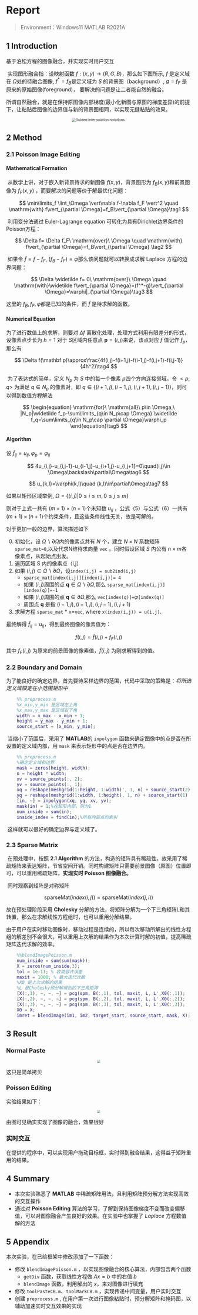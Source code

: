 # Report

> Environment：Windows11 MATLAB R2021A

## 1 Introduction

基于泊松方程的图像融合，并实现实时用户交互

​	实现图形融合指：设映射函数 $f:(x,y)\rightarrow(R,G,B)$，那么如下图所示, $f$ 是定义域在 $\Omega$处的待融合图像, $f^*=f_B$是定义域为 $S$ 的背景图（background）, $g=f_F$ 是原来的原始图像(foreground)， 要解决的问题是让二者能自然的融合。

​	所谓自然融合，就是在保持原图像内部梯度(最小化新图与原图的梯度差异)的前提下，让粘贴后图像的边界值与新的背景图相同，以实现无缝粘贴的效果。

<div align="center">
<img src="./img/Guided interpolation notations..png" alt="Guided interpolation notations." style="zoom:67%;" />
</div>

## 2 Method

### 2.1 Poisson Image Editing

#### Mathematical Formation

​	从数学上讲，对于嵌入新背景待求的新图像 $f(x,y)$，背景图形为 $f_B(x,y)$和前景图像为 $f_F(x,y)$ ，而要解决的问题等价于解最优化问题：

$$
\min\limits_f \iint_\Omega \vert\nabla f-\nabla f_F \vert^2 \quad \mathrm{with} f\vert_{\partial \Omega}=f_B\vert_{\partial \Omega}\tag1
$$

​	利用变分法通过 Euler-Lagrange equation 可转化为具有Dirichlet边界条件的Poisson方程：

$$
\Delta f= \Delta  f_F\ \mathrm{over}\ \Omega \quad \mathrm{with} f\vert_{\partial \Omega}=f_B\vert_{\partial \Omega}
\tag2
$$

​	如果令 $\widetilde f=f-f_F$, $(f_B-f_F)=\varphi$那么该问题就可以转换成求解 Laplace 方程的边界问题：

$$
\Delta \widetilde f= 0\ \mathrm{over}\ \Omega \quad
\mathrm{with}\widetilde f\vert_{\partial \Omega}=(f^*-g)\vert_{\partial \Omega}=\varphi|_{\partial \Omega}\tag3
$$

这里的 $f_B, f_F, \varphi$都是已知的条件，而 $\widetilde f$ 是待求解的函数。

#### Numerical Equation

为了进行数值上的求解，则要对 $\Delta f$ 离散化处理，处理方式利用有限差分的形式，设像素点步长为 $h=1$ 对于 $S$区域内任意点 $\mathbf p=(i,j)$来说，该点对应 $f$ 值记作 $f_p$，那么有

$$
\Delta f(\mathbf p)\approx\frac{4f(i,j)-f(i+1,j)-f(i-1,j)-f(i,j+1)-f(i,j-1)}{4h^2}\tag4
$$

​	为了表达式的简单，定义 $N_p$ 为 $S$ 中的每一个像素 $p$四个方向连接邻域，令 $<p,q>$ 为满足 $q\in N_p$ 的像素对，即 $q\in\{(i+1,j),(i-1,j),(i,j+1),(i,j-1)\}$，则可以得到数值方程解法

$$
\begin{equation}
		\mathrm{for}\ \mathrm{all}\ p\in \Omega,\ |N_p|\widetilde f_p-\sum\limits_{q\in N_p\cap \Omega} \widetilde f_q=\sum\limits_{q\in N_p\cap \partial \Omega}\varphi_p
	\end{equation}\tag5
$$

#### Algorithm

设 $\widetilde f_{ij}=u_{ij},\varphi_p=\varphi_{ij}$

$$
4u_{i,j}-u_{i,j-1}-u_{i-1,j}-u_{i+1,j}-u_{i,j+1}=0\quad(i,j)\in \Omega\backslash\partial\Omega\tag6
$$

$$
u_{k,l}=\varphi(k,l)\quad (k,l)\in\partial\Omega\tag7
$$


如果以矩形区域举例, $\Omega=\{(i,j)|0\le i\le m,0\le j\le m\}$

则对于上式一共有 $(m+1)\times (n+1)$个未知数 $u_{ij}$ ，公式（5）与公式（6）一共有 $(m+1)\times (n+1)$个约束条件，且这些条件线性无关，故是可解的。

对于更加一般的边界，算法描述如下

0. 初始化，设 $\Omega\backslash\partial\Omega$内的像素点共有 $N$ 个，建立 $N\times N$ 系数矩阵`sparse_mat=0`,以及代求N维待求向量 `vec` 。同时假设区域 $S$ 内公有 $n\times m$各像素点，从起始点出发。
1. 遍历区域 S 内的像素点（i,j）
2. 如果 $(i,j)\in\Omega\backslash\partial\Omega$，设`index(i,j) = sub2ind(i,j)`
   - `sparse_mat[index(i,j)][index(i,j)]= 4`
   - 如果 $(i,j)$周围的点 $\mathbf q\in \Omega\backslash\partial\Omega$,那么 `sparse_mat[index(i,j)][index(q)]=-1`
   - 如果 $(i,j)$周围的点 $\mathbf q\in \partial\Omega$,那么 `vec[index(q)]=`$\varphi$`[index(q)]`
   - 周围点 $\mathbf q$ 是指 $(i-1,j),(i+1,j),(i,j-1),(i,j+1)$
3. 求解方程 `sparse_mat` * `x`=`vec`, where `x(index(i,j)) = u(i,j)`.

最终解得 $\widetilde f_{ij}=u_{ij}$，得到最终图像的像素值为：

$$
f(i,j)=\widetilde f(i,j)+f_F(i,j)
$$

其中 $f_F(i,j)$ 为原来的前景图像的像素值，$\widetilde f(i,j)$ 为刚求解得到的值。

### 2.2 Boundary and Domain

​	为了能良好的确定边界，首先要待采样边界的范围，代码中采取的策略是：*将所选定义域限定在小范围矩形中*

```matlab
    %% preprocess.m
    %x_min,y_min 是区域左上角
    %x_max,y_max 是区域右下角
    width = x_max - x_min + 1;
    height = y_max - y_min + 1;
    source_start = [x_min, y_min];
```

​	当缩小了范围后，采用了 **MATLAB**的 `inpolygon` 函数来确定图像中的点是否在所设置的定义域内部，用 `mask` 来表示矩形中的点是否在边界内。

```matlab
    %% preprocess.m
    %确定定义域和边界
    mask = zeros(height, width);
    n = height * width;
    xv = source_points(:, 2);
    yv = source_points(:, 1);
    xq = reshape(meshgrid(1:height, 1:width)', 1, n) + source_start(2) - 1;
    yq = reshape(meshgrid(1:width, 1:height), 1, n) + source_start(1) - 1;
    [in, ~] = inpolygon(xq, yq, xv, yv);
    mask(in) = 1;%在矩形内部，则为1
    num_inside = sum(in); 
    inside_index = find(in);%所有内部点的索引
```

​	这样就可以很好的确定边界与定义域了。

### 2.3 Sparse Matrix

​	在预处理中，按照 **2.1 Algorithm** 的方法，构造的矩阵具有稀疏性，故采用了稀疏矩阵来表达矩阵，节省空间开销。同时构建矩阵只需要前景图像（原图）位置即可，可以重用稀疏矩阵，**实现实时 Poisson 图像融合。**

​	同时观察到矩阵是对称矩阵

$$
\text{sparseMat}(index(i,j))=\text{sparseMat}(index(j,i))
$$

故在预处理阶段采用 **Cholesky** 分解的方法，将矩阵分解为一个下三角矩阵L和其转置，那么在求解线性方程组时，也可以重用分解结果。

​	由于用户在实时移动图像时，移动过程是连续的，所以每次移动所解出的线性方程组的解差别不会很大，可以重用上次解的结果作为本次计算时解的初值，提高稀疏矩阵迭代求解的效率。

```matlab
    %%blendImagePoisson.m
    num_inside = sum(sum(mask));
    X = zeros(num_inside,3);
    tol = 1e-11; % 收敛容许误差
    maxit = 1000; % 最大迭代次数
    %X0 是上次求解的结果
    %L 是Cholesky预分解得到的下三角矩阵
    [X(:,1), ~, ~, ~] = pcg(spm, B(:,1), tol, maxit, L, L',X0(:,1));
    [X(:,2), ~, ~, ~] = pcg(spm, B(:,2), tol, maxit, L, L',X0(:,2));
    [X(:,3), ~, ~, ~] = pcg(spm, B(:,3), tol, maxit, L, L',X0(:,3));
    X0 = X;
    imret = blendImage(im1, im2, target_start, source_start, mask, X);
```

## 3 Result

### Normal Paste

<div align="center">
<img src="./img/normal.png" style="zoom:50%;" />
</div>

这只是简单拷贝

### Poisson Editing

实验结果如下：

<div align="center">
<img src="./img/result.png" style="zoom: 50%;" />
</div>

由图可见确实实现了图像的融合，效果很好

### 实时交互

在提供的程序中，可以实现用户拖动目标框，实时得到融合结果，这得益于矩阵重用的结果。

## 4 Summary

- 本次实验熟悉了 **MATLAB** 中稀疏矩阵用法，且利用矩阵预分解方法实现高效的交互操作
- 通过对 **Poisson Editing** 算法的学习，了解到保持图像梯度不变而改变偏移值，可以对图像融合产生良好的效果。在实验中也掌握了 $Laplace$ 方程数值解的方法

## 5 Appendix

本次实验，在已给框架中修改添加了一下函数：

- 修改 `blendImagePoisson.m` ，以实现图像融合的核心算法，内部包含两个函数
  - `getDiv` 函数，获取线性方程做 $Ax=b$ 中的右值 $b$
  - `blendImage` 函数，利用解出的 $x$，来对图像进行填充
- 修改 `toolPasteCB.m`、`toolMarkCB.m` ，实现传递中间变量，用户实时交互
- 创建 `preprocess.m` , 在用户第一次进行图像粘贴时，预分解矩阵和掩码图，以辅助加速实时交互效果的实现
